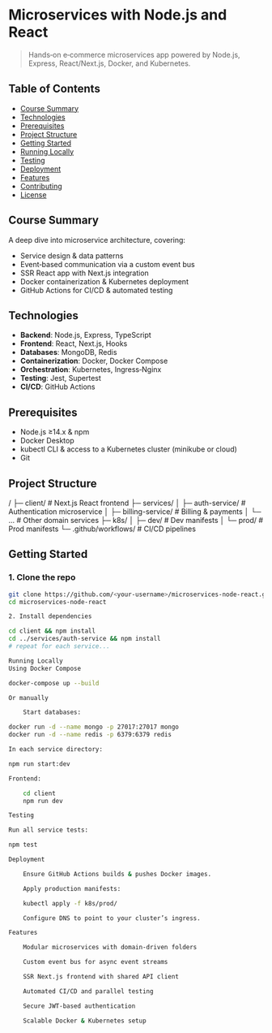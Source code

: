 # Microservices with Node.js and React

> Hands‑on e‑commerce microservices app powered by Node.js, Express, React/Next.js, Docker, and Kubernetes.

## Table of Contents
- [Course Summary](#course-summary)
- [Technologies](#technologies)
- [Prerequisites](#prerequisites)
- [Project Structure](#project-structure)
- [Getting Started](#getting-started)
- [Running Locally](#running-locally)
- [Testing](#testing)
- [Deployment](#deployment)
- [Features](#features)
- [Contributing](#contributing)
- [License](#license)

## Course Summary
A deep dive into microservice architecture, covering:
- Service design & data patterns  
- Event‑based communication via a custom event bus  
- SSR React app with Next.js integration  
- Docker containerization & Kubernetes deployment  
- GitHub Actions for CI/CD & automated testing  

## Technologies
- **Backend**: Node.js, Express, TypeScript  
- **Frontend**: React, Next.js, Hooks  
- **Databases**: MongoDB, Redis  
- **Containerization**: Docker, Docker Compose  
- **Orchestration**: Kubernetes, Ingress‑Nginx  
- **Testing**: Jest, Supertest  
- **CI/CD**: GitHub Actions  

## Prerequisites
- Node.js ≥14.x & npm  
- Docker Desktop  
- kubectl CLI & access to a Kubernetes cluster (minikube or cloud)  
- Git  

## Project Structure

/ ├─ client/ # Next.js React frontend ├─ services/ │ ├─ auth-service/ # Authentication microservice │ ├─ billing-service/ # Billing & payments │ └─ ... # Other domain services ├─ k8s/ │ ├─ dev/ # Dev manifests │ └─ prod/ # Prod manifests └─ .github/workflows/ # CI/CD pipelines


## Getting Started

### 1. Clone the repo
```bash
git clone https://github.com/<your‑username>/microservices-node-react.git
cd microservices-node-react

2. Install dependencies

cd client && npm install
cd ../services/auth-service && npm install
# repeat for each service...

Running Locally
Using Docker Compose

docker-compose up --build

Or manually

    Start databases:

docker run -d --name mongo -p 27017:27017 mongo
docker run -d --name redis -p 6379:6379 redis

In each service directory:

npm run start:dev

Frontend:

    cd client
    npm run dev

Testing

Run all service tests:

npm test

Deployment

    Ensure GitHub Actions builds & pushes Docker images.

    Apply production manifests:

    kubectl apply -f k8s/prod/

    Configure DNS to point to your cluster’s ingress.

Features

    Modular microservices with domain‑driven folders

    Custom event bus for async event streams

    SSR Next.js frontend with shared API client

    Automated CI/CD and parallel testing

    Secure JWT‑based authentication

    Scalable Docker & Kubernetes setup